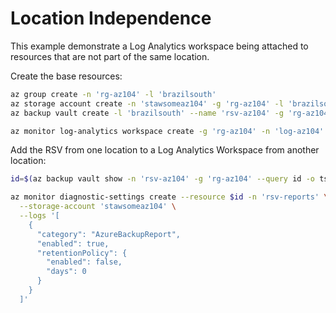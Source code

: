 # Location Independence

This example demonstrate a Log Analytics workspace being attached to resources that are not part of the same location.

Create the base resources:

```sh
az group create -n 'rg-az104' -l 'brazilsouth'
az storage account create -n 'stawsomeaz104' -g 'rg-az104' -l 'brazilsouth'
az backup vault create -l 'brazilsouth' --name 'rsv-az104' -g 'rg-az104'

az monitor log-analytics workspace create -g 'rg-az104' -n 'log-az104' -l 'eastus2'
```

Add the RSV from one location to a Log Analytics Workspace from another location:

```sh
id=$(az backup vault show -n 'rsv-az104' -g 'rg-az104' --query id -o tsv)

az monitor diagnostic-settings create --resource $id -n 'rsv-reports' \
  --storage-account 'stawsomeaz104' \
  --logs '[
    {
      "category": "AzureBackupReport",
      "enabled": true,
      "retentionPolicy": {
        "enabled": false,
        "days": 0
      }
    }
  ]' 
```